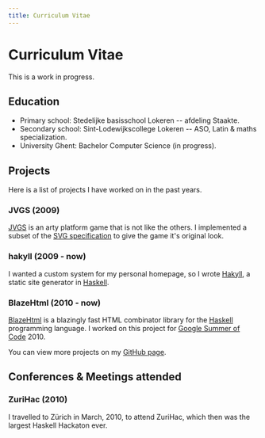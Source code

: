 ```yaml
---
title: Curriculum Vitae
---
```


# Curriculum Vitae

This is a work in progress.

## Education

- Primary school: Stedelijke basisschool Lokeren -- afdeling Staakte.
- Secondary school: Sint-Lodewijkscollege Lokeren -- ASO, Latin & maths
  specialization.
- University Ghent: Bachelor Computer Science (in progress).

## Projects

Here is a list of projects I have worked on in the past years.

### JVGS (2009)

[JVGS] is an arty platform game that is not like the others. I implemented a
subset of the [SVG specification] to give the game it's original look.

[jvgs]: http://jvgs.sf.net/
[SVG specification]: http://www.w3.org/Graphics/SVG/

### hakyll (2009 - now)

I wanted a custom system for my personal homepage, so I wrote [Hakyll], a static
site generator in [Haskell]. 

[Hakyll]: http://jaspervdj.be/hakyll
[Haskell]: http://haskell.org/

### BlazeHtml (2010 - now)

[BlazeHtml] is a blazingly fast HTML combinator library for the [Haskell]
programming language. I worked on this project for [Google Summer of Code] 2010.

[BlazeHtml]: http://jaspervdj.be/blaze
[Google Summer of Code]: http://code.google.com/soc/

You can view more projects on my [GitHub page].

[GitHub page]: http://github.com/jaspervdj

## Conferences & Meetings attended

### ZuriHac (2010)

I travelled to Zürich in March, 2010, to attend ZuriHac, which then was the
largest Haskell Hackaton ever.

